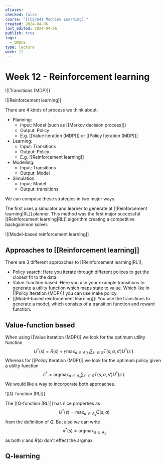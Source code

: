 ```yaml
---
aliases: 
checked: false
course: "[[CS7641 Machine Learning]]"
created: 2024-04-06
last_edited: 2024-04-06
publish: true
tags:
  - OMSCS
type: lecture
week: 12
---
```

# Week 12 - Reinforcement learning

![[Transitions (MDP)]]

![[Reinforcement learning]]

There are 4 kinds of process we think about: 
- Planning:
	- Input: Model (such as [[Markov decision process]])
	- Output: Policy
	- E.g. [[Value iteration (MDP)]] or [[Policy Iteration (MDP)]]
- Learning:
	- Input: Transitions
	- Output: Policy
	- E.g. [[Reinforcement learning]]
- Modelling:
	- Input: Transitions
	- Output: Model
- Simulation:
	- Input: Model
	- Output: transitions

We can compose these strategies in two major ways.

The first uses a simulator and learner to generate at [[Reinforcement learning|RL]] planner. This method was the first major successful [[Reinforcement learning|RL]] algorithm creating a competitive backgammon solver. 

![[Model-based reinforcement learning]]

## Approaches to [[Reinforcement learning]]

There are 3 different approaches to [[Reinforcement learning|RL]],
- Policy search: Here you iterate through different polices to get the closest fit to the data.
- Value-function based: Here you use your example transitions to generate a utility function which maps state to value. Which like in [[Policy Iteration (MDP)]] you can use make policy. 
- [[Model-based reinforcement learning]]: You use the transitions to generate a model, which consists of a transition function and reward function.

## Value-function based

When using [[Value iteration (MDP)]] we look for the optimum utility function
$$
U^{\ast}(s) = R(s) + \gamma \max_{a \in A(s)} \sum_{s' \in S} T(s,a,s') U^{\ast}(s').
$$
Whereas for [[Policy Iteration (MDP)]] we look for the optimum policy given a utility function
$$\pi^{\ast} = \mbox{arg}\max_{a \in A_s} \sum_{s' \in S} T(s,a,s')U^{\ast}(s').$$
We would like a way to incorporate both approaches. 

![[Q-function (RL)]]

The [[Q-function (RL)]] has nice properties as
$$
U^{\ast}(s) = \max_{a \in A_s} Q(s,a)
$$
from the definition of $Q$. But also we can write
$$
\pi^{\ast}(s) = \mbox{arg}\max_{a \in A_s} 
$$
as both $\gamma$ and $R(s)$ don't effect the $\mbox{arg}\max$. 

## Q-learning

